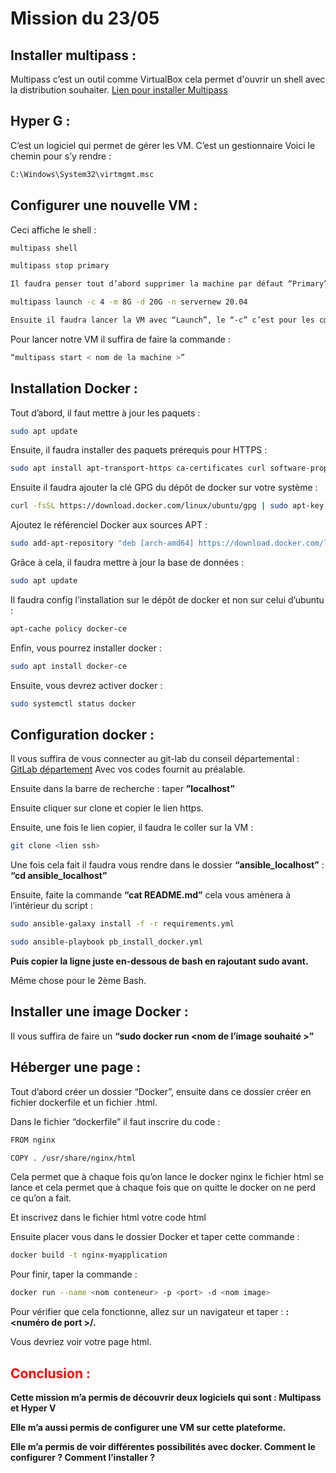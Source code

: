 
# Mission du 23/05


## Installer multipass : 

 Multipass c’est un outil comme VirtualBox cela permet d'ouvrir un shell avec la distribution souhaiter. [Lien pour installer Multipass](https://multipass.run/install)

## Hyper G : 

C’est un logiciel qui permet de gérer les VM. C’est un gestionnaire 
Voici le chemin pour s’y rendre : 

~~~bash
C:\Windows\System32\virtmgmt.msc
~~~


## Configurer une nouvelle VM :

Ceci affiche le shell :

~~~bash
multipass shell
~~~

~~~bash
multipass stop primary

Il faudra penser tout d’abord supprimer la machine par défaut “Primary” 
~~~

~~~bash
multipass launch -c 4 -m 8G -d 20G -n servernew 20.04

Ensuite il faudra lancer la VM avec “Launch”, le “-c” c’est pour les cœurs de la VM, “–m” c’est pour la mémoire, “-d” pour le stockage du disque dur, “-n” le nom de la VM et “20.04” la version de la distribution et à la fin rajouter “--cloud-init <Chemin de ce fichier>”
~~~


Pour lancer notre VM il suffira de faire la commande :

~~~bash
“multipass start < nom de la machine >” 
~~~

## Installation Docker :

Tout d’abord, il faut mettre à jour les paquets : 

~~~bash
sudo apt update
~~~

Ensuite, il faudra installer des paquets prérequis pour HTTPS :

~~~bash
sudo apt install apt-transport-https ca-certificates curl software-properties-common
~~~

Ensuite il faudra ajouter la clé GPG du dépôt de docker sur votre système :

~~~bash
curl -fsSL https://download.docker.com/linux/ubuntu/gpg | sudo apt-key add - 
~~~

Ajoutez le référenciel Docker aux sources APT :

~~~bash
sudo add-apt-repository "deb [arch-amd64] https://download.docker.com/linux/ubuntu focal stable
~~~


Grâce à cela, il faudra mettre à jour la base de données : 

~~~bash
sudo apt update
~~~

Il faudra config l’installation sur le dépôt de docker et non sur celui d’ubuntu : 

~~~bash
apt-cache policy docker-ce
~~~

Enfin, vous pourrez installer docker : 

~~~bash
sudo apt install docker-ce
~~~

Ensuite, vous devrez activer docker :  

~~~bash
sudo systemctl status docker
~~~

## Configuration docker : 

Il vous suffira de vous connecter au git-lab du conseil départemental : [GitLab département](https://git.sarthe.fr/users/sign_in) 
Avec vos codes fournit au préalable.

Ensuite dans la barre de recherche :  taper **”localhost”**

Ensuite cliquer sur clone et copier le lien https. 


Ensuite, une fois le lien copier, il faudra le coller sur la VM :

~~~bash
git clone <lien ssh>
~~~

Une fois cela fait il faudra vous rendre dans le dossier **“ansible_localhost”** : **“cd ansible_localhost”**

Ensuite, faite la commande **“cat README.md”** cela vous amènera à l’intérieur du script :

~~~bash
sudo ansible-galaxy install -f -r requirements.yml

sudo ansible-playbook pb_install_docker.yml
~~~

**Puis copier la ligne juste en-dessous de bash en rajoutant sudo avant.**

Même chose pour le 2ème Bash.

## Installer une image Docker :

Il vous suffira de faire un **“sudo docker run <nom de l’image souhaité >”**

## Héberger une page :

Tout d’abord créer un dossier “Docker”, ensuite dans ce dossier créer en fichier dockerfile et un fichier .html.

Dans le fichier “dockerfile” il faut inscrire du code :

~~~bash
FROM nginx

COPY . /usr/share/nginx/html
~~~

Cela permet que à chaque fois qu’on lance le docker nginx le fichier html se lance et cela permet que à chaque fois que on quitte le docker on ne perd ce qu’on a fait.

Et inscrivez dans le fichier html votre code html

Ensuite placer vous dans le dossier Docker et taper cette commande : 


~~~bash
docker build -t nginx-myapplication
~~~

Pour finir, taper la commande :

~~~bash
docker run --name <nom conteneur> -p <port> -d <nom image>
~~~

Pour vérifier que cela fonctionne, allez sur un navigateur et taper : **<Votre adresse ip > : <numéro de port >/<fichier html>.**

Vous devriez voir votre page html.

## **<span style="color:red">Conclusion :</span>**

**Cette mission m’a permis de découvrir deux logiciels qui sont : Multipass et Hyper V**

**Elle m’a aussi permis de configurer une VM sur cette plateforme.**

**Elle m’a permis de voir différentes possibilités avec docker. Comment le configurer ? Comment l’installer ?** 

